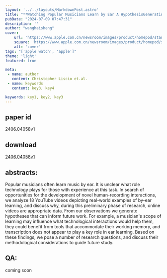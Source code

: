 ```yaml
---
layout: '../../layouts/MarkdownPost.astro'
title: "**Watching Popular Musicians Learn by Ear A HypothesisGenerating Study of HumanRecording Interactions in YouTube Videos**"
pubDate: "2024-07-09 07:47:31"
description: ''
author: "wanghaisheng"
cover:
    url: 'https://www.apple.com.cn/newsroom/images/product/homepod/standard/Apple-HomePod-hero-230118_big.jpg.large_2x.jpg'
    square: 'https://www.apple.com.cn/newsroom/images/product/homepod/standard/Apple-HomePod-hero-230118_big.jpg.large_2x.jpg'
    alt: 'cover'
tags: "['apple watch', 'apple']"
theme: 'light'
featured: true

meta:
 - name: author
   content: Christopher Liscio et.al.
 - name: keywords
   content: key3, key4

keywords: key1, key2, key3
---
```


## paper id
2406.04058v1
## download
[2406.04058v1](http://arxiv.org/abs/2406.04058v1)
## abstracts:
Popular musicians often learn music by ear. It is unclear what role technology plays for those with experience at this task. In search of opportunities for the development of novel human-recording interactions, we analyze 18 YouTube videos depicting real-world examples of by-ear learning, and discuss why, during this preliminary phase of research, online videos are appropriate data. From our observations we generate hypotheses that can inform future work. For example, a musician's scope of learning may influence what technological interactions would help them, they could benefit from tools that accommodate their working memory, and transcription does not appear to play a key role in ear learning. Based on these findings, we pose a number of research questions, and discuss their methodological considerations to guide future study.
## QA:
coming soon
